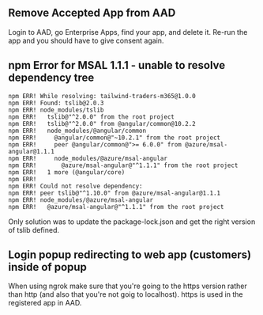 ## Remove Accepted App from AAD

Login to AAD, go Enterprise Apps, find your app, and delete it. Re-run the app and you should have to give consent again.

## npm Error for MSAL 1.1.1 - unable to resolve dependency tree

```
npm ERR! While resolving: tailwind-traders-m365@1.0.0
npm ERR! Found: tslib@2.0.3
npm ERR! node_modules/tslib
npm ERR!   tslib@"^2.0.0" from the root project
npm ERR!   tslib@"^2.0.0" from @angular/common@10.2.2
npm ERR!   node_modules/@angular/common
npm ERR!     @angular/common@"~10.2.1" from the root project
npm ERR!     peer @angular/common@">= 6.0.0" from @azure/msal-angular@1.1.1
npm ERR!     node_modules/@azure/msal-angular
npm ERR!       @azure/msal-angular@"^1.1.1" from the root project
npm ERR!   1 more (@angular/core)
npm ERR! 
npm ERR! Could not resolve dependency:
npm ERR! peer tslib@"^1.10.0" from @azure/msal-angular@1.1.1
npm ERR! node_modules/@azure/msal-angular
npm ERR!   @azure/msal-angular@"^1.1.1" from the root project
```

Only solution was to update the package-lock.json and get the right version of tslib defined.

## Login popup redirecting to web app (customers) inside of popup

When using ngrok make sure that you're going to the https version rather than http (and also that you're not goig to localhost). https is used in the registered app in AAD.